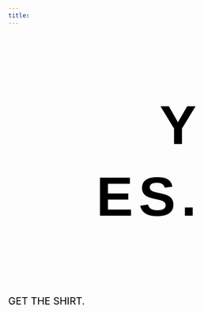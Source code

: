 ```yaml
---
title: 
---
```




<!-- Codes by HTML.am -->

<!-- CSS Code -->
<style type="text/css" scoped>
.GeneratedText {
font-family:Helvetica, sans-serif;font-size:8em;font-weight:bold;letter-spacing:0.1em;line-height:1.3em;text-align:right;color:#000000;padding:1em;text-indent:40%;
}
</style>

<!-- HTML Code -->
<div class="GeneratedText">YES.</div>

<!-- adsense -->
<script async src="//pagead2.googlesyndication.com/pagead/js/adsbygoogle.js"></script>
<script>
  (adsbygoogle = window.adsbygoogle || []).push({
    google_ad_client: "ca-pub-5743196196309421",
    enable_page_level_ads: true
  });
</script>

<!-- CSS Code -->
<style>

body { 
    background-image: url('http://i.imgur.com/MwOcVNi.png');
    background-repeat: no-repeat;
    background-attachment: fixed;
    background-size: 50%;
    background-position: 0% 100%; 
}
</style>


<!-- Google Analytics -->
<script>
  (function(i,s,o,g,r,a,m){i['GoogleAnalyticsObject']=r;i[r]=i[r]||function(){
  (i[r].q=i[r].q||[]).push(arguments)},i[r].l=1*new Date();a=s.createElement(o),
  m=s.getElementsByTagName(o)[0];a.async=1;a.src=g;m.parentNode.insertBefore(a,m)
  })(window,document,'script','https://www.google-analytics.com/analytics.js','ga');

  ga('create', 'UA-90686593-1', 'auto');
  ga('send', 'pageview');

</script>


<!-- Amazon Link -->

<!-- CSS Code -->
<style type="text/css" scoped>
a.GeneratedLink:link {
font-size:20px;text-decoration:none;color:#000000;
}
a.GeneratedLink:visited {
color:#000000;
}
a.GeneratedLink:hover {
color:#000000;text-decoration:underline;
}
a.GeneratedLink:active {
color:#000000;
}
</style>

<!-- HTML Code -->
<a class="GeneratedLink" href="https://www.amazon.com/gp/product/B01N7RXZ1X/ref=as_li_tl?ie=UTF8&camp=1789&creative=9325&creativeASIN=B01N7RXZ1X&linkCode=as2&tag=trustinhan-20&linkId=5990a56c7b15d203a9705512162b5539" target="_blank">  GET THE SHIRT. 
</a>

